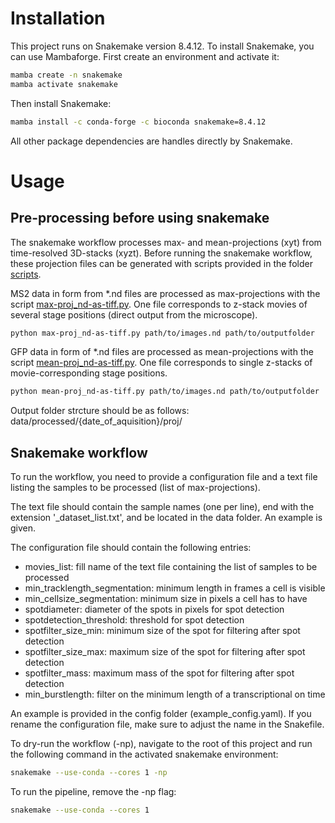 # Installation
This project runs on Snakemake version 8.4.12. To install Snakemake, you can use Mambaforge. 
First create an environment and activate it:

```bash 
mamba create -n snakemake
mamba activate snakemake
```
Then install Snakemake:

```bash
mamba install -c conda-forge -c bioconda snakemake=8.4.12
``` 

All other package dependencies are handles directly by Snakemake.

# Usage
## Pre-processing before using snakemake
The snakemake workflow processes max- and mean-projections (xyt) from time-resolved 3D-stacks (xyzt). Before running the snakemake workflow, these projection files can be generated with scripts provided in the folder [scripts](../workflow/scripts/s00_preprocessing).  

MS2 data in form from *.nd files are processed as max-projections with the script [max-proj_nd-as-tiff.py](../workflow/scripts/s00_preprocessing/max-proj_nd-as-tiff.py). One file corresponds to z-stack movies of several stage positions (direct output from the microscope).

```bash
python max-proj_nd-as-tiff.py path/to/images.nd path/to/outputfolder
``` 

GFP data in form of *.nd files are processed as mean-projections with the script [mean-proj_nd-as-tiff.py](../workflow/scripts/s00_preprocessing/mean-proj_nd-as-tiff.py). One file corresponds to single z-stacks of movie-corresponding stage positions.

```bash
python mean-proj_nd-as-tiff.py path/to/images.nd path/to/outputfolder
```

Output folder strcture should be as follows: data/processed/{date_of_aquisition}/proj/

## Snakemake workflow
To run the workflow, you need to provide a configuration file and a text file listing the samples to be processed (list of max-projections).

The text file should contain the sample names (one per line), end with the extension '_dataset_list.txt', and be located in the data folder. An example is given.

The configuration file should contain the following entries:
- movies_list: fill name of the text file containing the list of samples to be processed
- min_tracklength_segmentation: minimum length in frames a cell is visible 
- min_cellsize_segmentation: minimum size in pixels a cell has to have
- spotdiameter: diameter of the spots in pixels for spot detection
- spotdetection_threshold: threshold for spot detection
- spotfilter_size_min: minimum size of the spot for filtering after spot detection
- spotfilter_size_max: maximum size of the spot for filtering after spot detection
- spotfilter_mass: maximum mass of the spot for filtering after spot detection
- min_burstlength: filter on the minimum length of a transcriptional on time

An example is provided in the config folder (example_config.yaml). If you rename the configuration file, make sure to adjust the name in the Snakefile.

To dry-run the workflow (-np), navigate to the root of this project and run the following command in the activated snakemake environment:

```bash
snakemake --use-conda --cores 1 -np
```

To run the pipeline, remove the -np flag:

```bash
snakemake --use-conda --cores 1 
```
